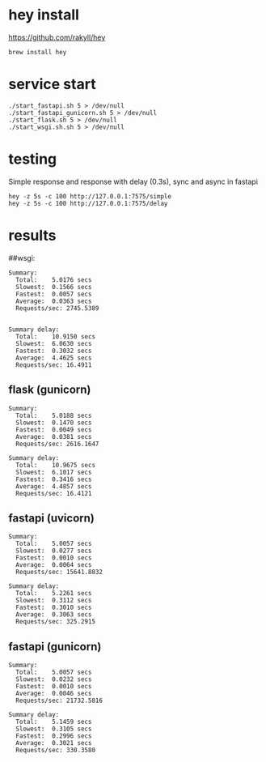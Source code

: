 # hey install
https://github.com/rakyll/hey

```.shell script
brew install hey

```

# service start

```shell script
./start_fastapi.sh 5 > /dev/null
./start_fastapi_gunicorn.sh 5 > /dev/null
./start_flask.sh 5 > /dev/null
./start_wsgi.sh.sh 5 > /dev/null
```

# testing

Simple response and response with delay (0.3s), sync and async in fastapi

```shell script
hey -z 5s -c 100 http://127.0.0.1:7575/simple
hey -z 5s -c 100 http://127.0.0.1:7575/delay
```

# results

##wsgi:

```
Summary:
  Total:	5.0176 secs
  Slowest:	0.1566 secs
  Fastest:	0.0057 secs
  Average:	0.0363 secs
  Requests/sec:	2745.5389


Summary delay:
  Total:	10.9150 secs
  Slowest:	6.0630 secs
  Fastest:	0.3032 secs
  Average:	4.4625 secs
  Requests/sec:	16.4911
```
## flask (gunicorn)
```
Summary:
  Total:	5.0188 secs
  Slowest:	0.1470 secs
  Fastest:	0.0049 secs
  Average:	0.0381 secs
  Requests/sec:	2616.1647
  
Summary delay:
  Total:	10.9675 secs
  Slowest:	6.1017 secs
  Fastest:	0.3416 secs
  Average:	4.4857 secs
  Requests/sec:	16.4121
```
## fastapi (uvicorn)
```
Summary:
  Total:	5.0057 secs
  Slowest:	0.0277 secs
  Fastest:	0.0010 secs
  Average:	0.0064 secs
  Requests/sec:	15641.8832
  
Summary delay:
  Total:	5.2261 secs
  Slowest:	0.3112 secs
  Fastest:	0.3010 secs
  Average:	0.3063 secs
  Requests/sec:	325.2915
```
## fastapi (gunicorn)
```
Summary:
  Total:	5.0057 secs
  Slowest:	0.0232 secs
  Fastest:	0.0010 secs
  Average:	0.0046 secs
  Requests/sec:	21732.5816

Summary delay:
  Total:	5.1459 secs
  Slowest:	0.3105 secs
  Fastest:	0.2996 secs
  Average:	0.3021 secs
  Requests/sec:	330.3580
```

